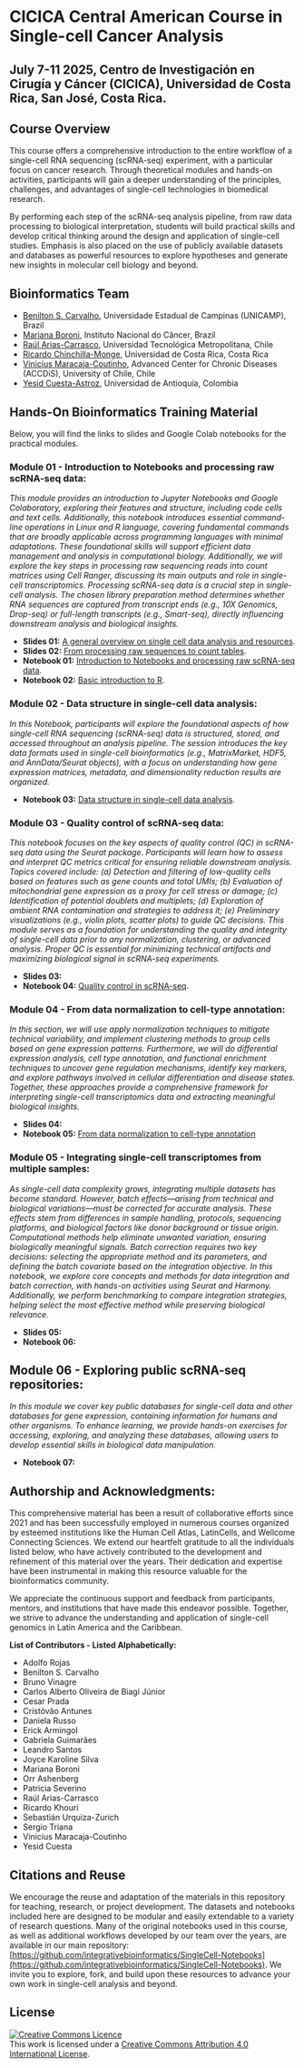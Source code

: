 # CICICA Central American Course in Single-cell Cancer Analysis
## July 7-11 2025, Centro de Investigación en Cirugía y Cáncer (CICICA), Universidad de Costa Rica, San José, Costa Rica.
## Course Overview
This course offers a comprehensive introduction to the entire workflow of a single-cell RNA sequencing (scRNA-seq) experiment, with a particular focus on cancer research. Through theoretical modules and hands-on activities, participants will gain a deeper understanding of the principles, challenges, and advantages of single-cell technologies in biomedical research.

By performing each step of the scRNA-seq analysis pipeline, from raw data processing to biological interpretation, students will build practical skills and develop critical thinking around the design and application of single-cell studies. Emphasis is also placed on the use of publicly available datasets and databases as powerful resources to explore hypotheses and generate new insights in molecular cell biology and beyond.

## Bioinformatics Team
- [Benilton S. Carvalho](https://scholar.google.com/citations?user=44vQTS4AAAAJ&hl=en), Universidade Estadual de Campinas (UNICAMP), Brazil
- [Mariana Boroni](https://scholar.google.com.br/citations?user=oAEL6TAAAAAJ&hl=pt-BR), Instituto Nacional do Câncer, Brazil
- [Raúl Arias-Carrasco](https://scholar.google.com/citations?user=WRPcvtMAAAAJ&hl=en), Universidad Tecnológica Metropolitana, Chile
- [Ricardo Chinchilla-Monge](https://scholar.google.com/citations?user=BNQ9LNAAAAAJ&hl=es), Universidad de Costa Rica, Costa Rica
- [Vinicius Maracaja-Coutinho](https://scholar.google.com.br/citations?user=T_dpe84AAAAJ&hl), Advanced Center for Chronic Diseases (ACCDiS), University of Chile, Chile
- [Yesid Cuesta-Astroz](https://scholar.google.com/citations?hl=en&user=q0hiAjEAAAAJ), Universidad de Antioquía, Colombia

## Hands-On Bioinformatics Training Material

Below, you will find the links to slides  and Google Colab notebooks for the practical modules. 

### Module 01 - Introduction to Notebooks and processing raw scRNA-seq data:
_This module provides an introduction to Jupyter Notebooks and Google Colaboratory, exploring their features and structure, including code cells and text cells. Additionally, this notebook introduces essential command-line operations in Linux and R language, covering fundamental commands that are broadly applicable across programming languages with minimal adaptations. These foundational skills will support efficient data management and analysis in computational biology. Additionally, we will explore the key steps in processing raw sequencing reads into count matrices using Cell Ranger, discussing its main outputs and role in single-cell transcriptomics. Processing scRNA-seq data is a crucial step in single-cell analysis. The chosen library preparation method determines whether RNA sequences are captured from transcript ends (e.g., 10X Genomics, Drop-seq) or full-length transcripts (e.g., Smart-seq), directly influencing downstream analysis and biological insights._

- **Slides 01:** [A general overview on single cell data analysis and resources](https://docs.google.com/presentation/d/17ne2BEegrhlEmZlFSC_HcpiS8B___osI/edit?usp=drivesdk&ouid=101776043777005105119&rtpof=true&sd=true).
- **Slides 02:** [From processing raw sequences to count tables](https://docs.google.com/presentation/d/1OzVR9uag4LM4kL6M2B1z4KC8vIRGQXJH/edit?usp=drivesdk&ouid=101776043777005105119&rtpof=true&sd=true).
- **Notebook 01:** [Introduction to Notebooks and processing raw scRNA-seq data](https://colab.research.google.com/drive/121Mq5L0s58DqzBYCY29e-bTqTuanr739).
- **Notebook 02:** [Basic introduction to R](https://colab.research.google.com/drive/18YPsnmYStIoSmvEjVYhnWkb_KW9l1i76).


### Module 02 - Data structure in single-cell data analysis:
_In this Notebook, participants will explore the foundational aspects of how single-cell RNA sequencing (scRNA-seq) data is structured, stored, and accessed throughout an analysis pipeline. The session introduces the key data formats used in single-cell bioinformatics (e.g., MatrixMarket, HDF5, and AnnData/Seurat objects), with a focus on understanding how gene expression matrices, metadata, and dimensionality reduction results are organized._

- **Notebook 03:** [Data structure in single-cell data analysis](https://colab.research.google.com/drive/1mujj_pOciQCRfiAQHZYyFztbJ2TD0mvP).
  

### Module 03 - Quality control of scRNA-seq data:
_This notebook focuses on the key aspects of quality control (QC) in scRNA-seq data using the Seurat package. Participants will learn how to assess and interpret QC metrics critical for ensuring reliable downstream analysis. Topics covered include:  (a) Detection and filtering of low-quality cells based on features such as gene counts and total UMIs; (b) Evaluation of mitochondrial gene expression as a proxy for cell stress or damage; (c) Identification of potential doublets and multiplets; (d) Exploration of ambient RNA contamination and strategies to address it; (e) Preliminary visualizations (e.g., violin plots, scatter plots) to guide QC decisions. This module serves as a foundation for understanding the quality and integrity of single-cell data prior to any normalization, clustering, or advanced analysis. Proper QC is essential for minimizing technical artifacts and maximizing biological signal in scRNA-seq experiments._

- **Slides 03:** 
- **Notebook 04:** [Quality control in scRNA-seq](https://colab.research.google.com/drive/1baVknYonyMAioNJibqd37bDeN-AFgRux).


### Module 04 - From data normalization to cell-type annotation:
_In this section, we will use apply normalization techniques to mitigate technical variability, and implement clustering methods to group cells based on gene expression patterns. Furthermore, we will do differential expression analysis, cell type annotation, and functional enrichment techniques to uncover gene regulation mechanisms, identify key markers, and explore pathways involved in cellular differentiation and disease states. Together, these approaches provide a comprehensive framework for interpreting single-cell transcriptomics data and extracting meaningful biological insights._

- **Slides 04:** 
- **Notebook 05:** [From data normalization to cell-type annotation](https://colab.research.google.com/drive/1DW4svCcfd70AIJeW888LJC4g5ERcVNUG)


### Module 05 - Integrating single-cell transcriptomes from multiple samples:
_As single-cell data complexity grows, integrating multiple datasets has become standard. However, batch effects—arising from technical and biological variations—must be corrected for accurate analysis. These effects stem from differences in sample handling, protocols, sequencing platforms, and biological factors like donor background or tissue origin. Computational methods help eliminate unwanted variation, ensuring biologically meaningful signals. Batch correction requires two key decisions: selecting the appropriate method and its parameters, and defining the batch covariate based on the integration objective. In this notebook, we explore core concepts and methods for data integration and batch correction, with hands-on activities using Seurat and Harmony. Additionally, we perform benchmarking to compare integration strategies, helping select the most effective method while preserving biological relevance._

- **Slides 05:** 
- **Notebook 06:** 


## Module 06 - Exploring public scRNA-seq repositories:
_In this module we cover key public databases for single-cell data and other databases for gene expression, containing information for humans and other organisms. To enhance learning, we provide hands-on exercises for accessing, exploring, and analyzing these databases, allowing users to develop essential skills in biological data manipulation._

- **Notebook 07:** 


## Authorship and Acknowledgments:
This comprehensive material has been a result of collaborative efforts since 2021 and has been successfully employed in numerous courses organized by esteemed institutions like the Human Cell Atlas, LatinCells, and Wellcome Connecting Sciences. We extend our heartfelt gratitude to all the individuals listed below, who have actively contributed to the development and refinement of this material over the years. Their dedication and expertise have been instrumental in making this resource valuable for the bioinformatics community.

We appreciate the continuous support and feedback from participants, mentors, and institutions that have made this endeavor possible. Together, we strive to advance the understanding and application of single-cell genomics in Latin America and the Caribbean.


**List of Contributors - Listed Alphabetically:**
- Adolfo Rojas
- Benilton S. Carvalho
- Bruno Vinagre
- Carlos Alberto Oliveira de Biagi Júnior
- Cesar Prada
- Cristóvão Antunes
- Daniela Russo
- Erick Armingol
- Gabriela Guimarães
- Leandro Santos
- Joyce Karoline Silva
- Mariana Boroni
- Orr Ashenberg
- Patricia Severino
- Raúl Arias-Carrasco
- Ricardo Khouri
- Sebastián Urquiza-Zurich
- Sergio Triana
- Vinicius Maracaja-Coutinho
- Yesid Cuesta

## Citations and Reuse
We encourage the reuse and adaptation of the materials in this repository for teaching, research, or project development. The datasets and notebooks included here are designed to be modular and easily extendable to a variety of research questions. Many of the original notebooks used in this course, as well as additional workflows developed by our team over the years, are available in our main repository: [https://github.com/integrativebioinformatics/SingleCell-Notebooks](https://github.com/integrativebioinformatics/SingleCell-Notebooks). We invite you to explore, fork, and build upon these resources to advance your own work in single-cell analysis and beyond.

## License
<a rel="license" href="http://creativecommons.org/licenses/by/4.0/"><img alt="Creative Commons Licence" style="border-width:0" src="https://i.creativecommons.org/l/by/4.0/88x31.png" /></a><br />This work is licensed under a <a rel="license" href="http://creativecommons.org/licenses/by/4.0/">Creative Commons Attribution 4.0 International License</a>.
